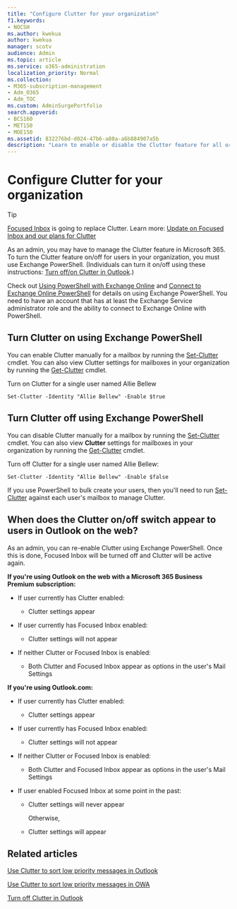 ```yaml
---
title: "Configure Clutter for your organization"
f1.keywords:
- NOCSH
ms.author: kwekua
author: kwekua
manager: scotv
audience: Admin
ms.topic: article
ms.service: o365-administration
localization_priority: Normal
ms.collection: 
- M365-subscription-management 
- Adm_O365
- Adm_TOC
ms.custom: AdminSurgePortfolio
search.appverid:
- BCS160
- MET150
- MOE150
ms.assetid: 832276bd-d024-47b6-a80a-a6b884907a5b
description: "Learn to enable or disable the Clutter feature for all or specific users in your organization, using Exchange PowerShell. "
---
```


# Configure Clutter for your organization

> [!TIP]
> [Focused Inbox](../setup/configure-focused-inbox.md) is going to replace Clutter. Learn more: [Update on Focused Inbox and our plans for Clutter](https://techcommunity.microsoft.com/t5/Outlook-Blog/Update-on-Focused-Inbox-and-our-plans-for-Clutter/ba-p/136448)
  
As an admin, you may have to manage the Clutter feature in Microsoft 365. To turn the Clutter feature on/off for users in your organization, you must use Exchange PowerShell. (Individuals can turn it on/off using these instructions: [Turn off/on Clutter in Outlook](https://support.microsoft.com/office/a9c72a77-1bc4-40e6-ba6d-103c1d1aba4c.aspx).) 
  
Check out [Using PowerShell with Exchange Online](https://go.microsoft.com/fwlink/?LinkID=402831) and [Connect to Exchange Online PowerShell](https://go.microsoft.com/fwlink/?LinkID=722415) for details on using Exchange PowerShell. You need to have an account that has at least the Exchange Service administrator role and the ability to connect to Exchange Online with PowerShell. 
  
## Turn Clutter on using Exchange PowerShell

You can enable Clutter manually for a mailbox by running the [Set-Clutter](https://go.microsoft.com/fwlink/?LinkID=834446) cmdlet. You can also view Clutter settings for mailboxes in your organization by running the [Get-Clutter](https://go.microsoft.com/fwlink/?LinkID=834759) cmdlet. 
  
Turn on Clutter for a single user named Allie Bellew
    
`Set-Clutter -Identity "Allie Bellew" -Enable $true`


## Turn Clutter off using Exchange PowerShell

You can disable Clutter manually for a mailbox by running the [Set-Clutter](https://go.microsoft.com/fwlink/?LinkID=834446) cmdlet. You can also view **Clutter** settings for mailboxes in your organization by running the [Get-Clutter](https://go.microsoft.com/fwlink/?LinkID=834759) cmdlet. 
  
Turn off Clutter for a single user named Allie Bellew:
    
`Set-Clutter -Identity "Allie Bellew" -Enable $false`

If you use PowerShell to bulk create your users, then you'll need to run [Set-Clutter](https://go.microsoft.com/fwlink/?LinkID=834446) against each user's mailbox to manage Clutter. 
  
## When does the Clutter on/off switch appear to users in Outlook on the web?
<a name="bkmk_onoff"> </a>

As an admin, you can re-enable Clutter using Exchange PowerShell. Once this is done, Focused Inbox will be turned off and Clutter will be active again. 
  
 **If you're using Outlook on the web with a Microsoft 365 Business Premium subscription:**
  
- If user currently has Clutter enabled: 
    
  - Clutter settings appear
    
- If user currently has Focused Inbox enabled: 
    
  - Clutter settings will not appear
    
- If neither Clutter or Focused Inbox is enabled: 
    
  - Both Clutter and Focused Inbox appear as options in the user's Mail Settings
    
 **If you're using Outlook.com:**
  
- If user currently has Clutter enabled: 
    
  - Clutter settings appear
    
- If user currently has Focused Inbox enabled: 
    
  - Clutter settings will not appear
    
- If neither Clutter or Focused Inbox is enabled: 
    
  - Both Clutter and Focused Inbox appear as options in the user's Mail Settings
    
- If user enabled Focused Inbox at some point in the past:
    
  - Clutter settings will never appear
    
    Otherwise, 
    
  - Clutter settings will appear
    
## Related articles
<a name="bkmk_onoff"> </a>

[Use Clutter to sort low priority messages in Outlook](https://support.microsoft.com/office/use-clutter-to-sort-low-priority-messages-in-outlook-7b50c5db-7704-4e55-8a1b-dfc7bf1eafa0)
    
[Use Clutter to sort low priority messages in OWA](https://support.microsoft.com/office/fe4d64ca-bf73-48f1-91b4-9a659e008bce.aspx)
    
[Turn off Clutter in Outlook](https://support.microsoft.com/office/a9c72a77-1bc4-40e6-ba6d-103c1d1aba4c.aspx)
    

